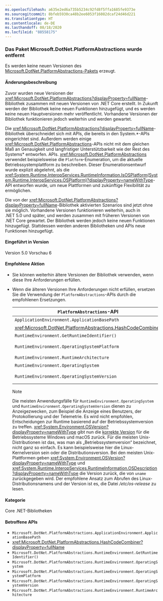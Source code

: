 ```yaml
---
ms.openlocfilehash: a635e2ed6a735b5234c92fd8f5ffa1685fe9373e
ms.sourcegitcommit: 8bfeb5930ca48b2ee6053f16082dcaf24d46d221
ms.translationtype: HT
ms.contentlocale: de-DE
ms.lasthandoff: 08/18/2020
ms.locfileid: "88558175"
---
```

### <a name="microsoftdotnetplatformabstractions-package-removed"></a>Das Paket Microsoft.DotNet.PlatformAbstractions wurde entfernt

Es werden keine neuen Versionen des [Microsoft.DotNet.PlatformAbstractions-Pakets](https://www.nuget.org/packages/Microsoft.DotNet.PlatformAbstractions/) erzeugt.

#### <a name="change-description"></a>Änderungsbeschreibung

Zuvor wurden neue Versionen der <xref:Microsoft.DotNet.PlatformAbstractions?displayProperty=fullName>-Bibliothek zusammen mit neuen Versionen von .NET Core erstellt. In Zukunft werden der Bibliothek keine neuen Funktionen hinzugefügt, und es werden keine neuen Hauptversionen mehr veröffentlicht. Vorhandene Versionen der Bibliothek funktionieren jedoch weiterhin und werden gewartet.

Die <xref:Microsoft.DotNet.PlatformAbstractions?displayProperty=fullName>-Bibliothek überschneidet sich mit APIs, die bereits in den System.\*-APIs eingerichtet sind. Außerdem werden einige <xref:Microsoft.DotNet.PlatformAbstractions>-APIs nicht mit dem gleichen Maß an Genauigkeit und langfristiger Unterstützbarkeit wie der Rest des Systems\* entworfen. APIs. <xref:Microsoft.DotNet.PlatformAbstractions> verwendet beispielsweise die `Platform`-Enumeration, um die aktuelle Betriebssystemplattform zu beschreiben. Dieser Enumerationsentwurf wurde explizit abgelehnt, als die <xref:System.Runtime.InteropServices.RuntimeInformation.IsOSPlatform(System.Runtime.InteropServices.OSPlatform)?displayProperty=nameWithType>-API entworfen wurde, um neue Plattformen und zukünftige Flexibilität zu ermöglichen.

Die von der <xref:Microsoft.DotNet.PlatformAbstractions?displayProperty=fullName>-Bibliothek aktivierten Szenarios sind jetzt ohne sie möglich. Vorhandene Versionen funktionieren weiterhin, auch in .NET 5.0 und später, und werden zusammen mit früheren Versionen von .NET Core gewartet. Der Bibliothek werden jedoch keine neuen Funktionen hinzugefügt. Stattdessen werden anderen Bibliotheken und APIs neue Funktionen hinzugefügt.

#### <a name="version-introduced"></a>Eingeführt in Version

Version 5.0 Vorschau 6

#### <a name="recommended-action"></a>Empfohlene Aktion

- Sie können weiterhin ältere Versionen der Bibliothek verwenden, wenn diese Ihre Anforderungen erfüllen.

- Wenn die älteren Versionen Ihre Anforderungen nicht erfüllen, ersetzen Sie die Verwendung der `PlatformAbstractions`-APIs durch die empfohlenen Ersetzungen.

  | `PlatformAbstractions`-API | Empfohlener Ersatz |
  |-|-|
  | `ApplicationEnvironment.ApplicationBasePath` | <xref:System.AppContext.BaseDirectory?displayProperty=nameWithType> |
  | <xref:Microsoft.DotNet.PlatformAbstractions.HashCodeCombiner> | <xref:System.HashCode?displayProperty=nameWithType> |
  | `RuntimeEnvironment.GetRuntimeIdentifier()` | <xref:System.Runtime.InteropServices.RuntimeInformation.RuntimeIdentifier?displayProperty=nameWithType> |
  | `RuntimeEnvironment.OperatingSystemPlatform` | <xref:System.Runtime.InteropServices.RuntimeInformation.IsOSPlatform(System.Runtime.InteropServices.OSPlatform)?displayProperty=nameWithType> |
  | `RuntimeEnvironment.RuntimeArchitecture` | <xref:System.Runtime.InteropServices.RuntimeInformation.ProcessArchitecture?displayProperty=nameWithType> |
  | `RuntimeEnvironment.OperatingSystem` | <xref:System.Runtime.InteropServices.RuntimeInformation.OSDescription?displayProperty=nameWithType> |
  | `RuntimeEnvironment.OperatingSystemVersion` | <xref:System.Runtime.InteropServices.RuntimeInformation.OSDescription?displayProperty=nameWithType> und <xref:System.Environment.OSVersion?displayProperty=nameWithType> |

  > [!NOTE]
  > Die meisten Anwendungsfälle für `RuntimeEnvironment.OperatingSystem` und `RuntimeEnvironment.OperatingSystemVersion` dienen zu Anzeigezwecken, zum Beispiel die Anzeige eines Benutzers, der Protokollierung und der Telemetrie. Es wird nicht empfohlen, Entscheidungen zur Runtime basierend auf der Betriebssystemversion zu treffen. <xref:System.Environment.OSVersion?displayProperty=nameWithType> gibt nun die [korrekte Version](../../../../docs/core/compatibility/corefx.md#environmentosversion-returns-the-correct-operating-system-version) für die Betriebssysteme Windows und macOS zurück. Für die meisten Unix-Distributionen ist das, was man als „Betriebssystemversion“ bezeichnet, nicht ganz so einfach. Es kann beispielsweise hier die Linux-Kernelversion sein oder die Distributionsversion. Bei den meisten Unix-Plattformen geben <xref:System.Environment.OSVersion?displayProperty=nameWithType> und <xref:System.Runtime.InteropServices.RuntimeInformation.OSDescription?displayProperty=nameWithType> die Version zurück, die von `uname` zurückgegeben wird. Der empfohlene Ansatz zum Abrufen des Linux-Distributionsnamens und der Version ist es, die Datei */etc/os-release* zu lesen.

#### <a name="category"></a>Kategorie

Core .NET-Bibliotheken

#### <a name="affected-apis"></a>Betroffene APIs

- `Microsoft.DotNet.PlatformAbstractions.ApplicationEnvironment.ApplicationBasePath`
- <xref:Microsoft.DotNet.PlatformAbstractions.HashCodeCombiner?displayProperty=fullName>
- `Microsoft.DotNet.PlatformAbstractions.RuntimeEnvironment.GetRuntimeIdentifier()`
- `Microsoft.DotNet.PlatformAbstractions.RuntimeEnvironment.OperatingSystem`
- `Microsoft.DotNet.PlatformAbstractions.RuntimeEnvironment.OperatingSystemPlatform`
- `Microsoft.DotNet.PlatformAbstractions.RuntimeEnvironment.OperatingSystemVersion`
- `Microsoft.DotNet.PlatformAbstractions.RuntimeEnvironment.RuntimeArchitecture`

<!--

#### Affected APIs

- `P:Microsoft.DotNet.PlatformAbstractions.ApplicationEnvironment.ApplicationBasePath`
- `T:Microsoft.DotNet.PlatformAbstractions.HashCodeCombiner`
- `M:Microsoft.DotNet.PlatformAbstractions.RuntimeEnvironment.GetRuntimeIdentifier`
- `P:Microsoft.DotNet.PlatformAbstractions.RuntimeEnvironment.OperatingSystem`
- `P:Microsoft.DotNet.PlatformAbstractions.RuntimeEnvironment.OperatingSystemPlatform`
- `P:Microsoft.DotNet.PlatformAbstractions.RuntimeEnvironment.OperatingSystemVersion`
- `P:Microsoft.DotNet.PlatformAbstractions.RuntimeEnvironment.RuntimeArchitecture`

-->

